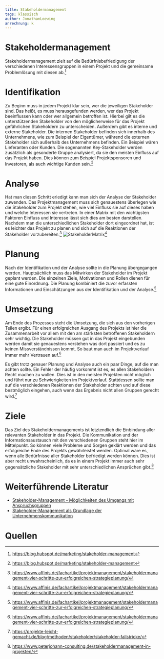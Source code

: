 ```yaml
---
title: Stakeholdermanagement
tags: klassisch
author: JonathanLoewing
anrechnung: k
---
```

# Stakeholdermanagement
Stakeholdermanagement zielt auf die Bedürfnisbefriedigung der verschiedenen Interessensgruppen in einem Projekt und die gemeinsame Problemlösung mit diesen ab.[^4]

# Identifikation
Zu Beginn muss in jedem Projekt klar sein, wer die jeweiligen Stakeholder sind. 
Das heißt, es muss herausgefunden werden, wer das Projekt beeinflussen kann oder wer allgemein betroffen ist. 
Hierbei gilt es die unterstützenden Stakeholder von den möglicherweise für das Projekt gefährlichen Stakeholdern zu unterscheiden. Außerdem gibt es interne und externe 
Stakeholder. 
Die internen Stakeholder befinden sich innerhalb des Unternehmens, wie zum Beispiel der Eigentümer, während die externen Stakeholder sich außerhalb des Unternehmens befinden. 
Ein Beispiel wären Lieferanten oder Kunden. Die sogenannten Key-Stakeholder werden zusätzlich als gesonderte Gruppe analysiert, da sie den meisten Einfluss auf das Projekt haben. Dies können zum Beispiel Projektsponsoren und Investoren, als auch wichtige Kunden sein.[^4] 

# Analyse
Hat man diesen Schritt erledigt kann man sich der Analyse der Stakeholder zuwenden. Das Projektmanagement muss sich genauestens überlegen wie die Stakeholder zum Projekt
stehen, wie viel Einfluss sie auf dieses haben und welche Interessen sie vertreten. In einer Matrix mit den wichtigsten Faktoren Einfluss und Interesse lässt sich dies am 
besten darstellen. Nachdem man die unterschiedlichen Stakeholder dort eingeordnet hat, ist es leichter das Projekt zu planen und sich auf die Reaktionen der Stakeholder vorzubereiten.[^3]
![StakeholderMatrix](https://user-images.githubusercontent.com/92984271/142934621-3e0e289f-0b86-47f0-a6cc-fc8397af9f02.png)[^3]

# Planung
Nach der Identifikation und der Analyse sollte in die Planung übergegangen werden. Hauptsächlich muss das Mitwirken der Stakeholder im Projekt geplant werden. Die 
einzelnen Ziele, Motivationen und Rollen dienen für eine gute Einordnung. Die Planung kombiniert die zuvor erfassten Informationen und Einschätzungen aus der Identifikation 
und der Analyse.[^3]

# Umsetzung
Am Ende des Prozesses steht die Umsetzung, die sich aus den vorherigen Teilen ergibt. Für einen erfolgreichen Ausgang des Projekts ist hier die Zusammenarbeit 
vor allem mit den am stärksten betroffenen Stakeholdern sehr wichtig. Die  Stakeholder müssen gut in das Projekt eingebunden werden damit sie genauestens verstehen was dort 
passiert und es zu keinen Missverständnissen kommt. So baut man auch im Projektverlauf immer mehr Vertrauen auf.[^3]

Es gibt trotz genauer Planung und Analyse auch ein paar Dinge, auf die man achten sollte. Ein Fehler der häufig vorkommt ist es, es allen Stakeholdern Recht machen zu wollen. 
Dies ist in den meisten Projekten nicht möglich und führt nur zu Schwierigkeiten im Projektverlauf. Stattdessen sollte man auf die verschiedenen Reaktionen der Stakeholder 
achten und auf diese bestmöglich eingehen, auch wenn das Ergebnis nicht allen Gruppen gerecht wird.[^5]

# Ziele
Das Ziel des Stakeholdermanagements ist letztendlich die Einbindung aller relevanten Stakeholder in das Projekt. Die Kommunikation und der Informationsaustausch mit den
verschiedenen Gruppen steht hier im Mittelpunkt. So können viele Probleme und Sorgen geklärt werden und das erfolgreiche Ende des Projekts gewährleistet werden. Optimal wäre
es, wenn alle Bedürfnisse aller Stakeholder befriedigt werden können. Dies ist aber recht unwahrscheinlich, da es in einem Projekt immer auch sehr gegensätzliche Stakeholder 
mit sehr unterschiedlichen Ansprüchen gibt.[^1]

# Weiterführende Literatur

* [Stakeholder-Management - Möglichkeiten des Umgangs mit Anspruchsgruppen](https://www.ssoar.info/ssoar/handle/document/36221)
* [Stakeholder-Management als Grundlage der Unternehmenskommunikation](https://link.springer.com/chapter/10.1007/978-3-8349-9164-5_3)

# Quellen

[^1]: https://www.peterjohann-consulting.de/stakeholdermanagement-in-projekten/
[^2]: http://projektmanagement-definitionen.de/glossar/stakeholdermanagement/
[^3]: https://www.affinis.de/fachartikel/projektmanagement/stakeholdermanagement-vier-schritte-zur-erfolgreichen-strategieplanung/
[^4]: https://blog.hubspot.de/marketing/stakeholder-management
[^5]: https://projekte-leicht-gemacht.de/blog/methoden/stakeholder/stakeholder-fallstricke/

